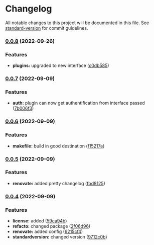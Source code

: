 # Changelog

All notable changes to this project will be documented in this file. See [standard-version](https://github.com/conventional-changelog/standard-version) for commit guidelines.

### [0.0.8](https://github.com/StanGirard/yatas-aws/compare/v0.0.7...v0.0.8) (2022-09-26)


### Features

* **plugins:** upgraded to new interface ([c0db585](https://github.com/StanGirard/yatas-aws/commit/c0db58594f2b7e2b6205f41cdffdd945ceac6c6c))

### [0.0.7](https://github.com/StanGirard/yatas-aws/compare/v0.0.6...v0.0.7) (2022-09-09)


### Features

* **auth:** plugin can now get authentification from interface passed ([7b006f3](https://github.com/StanGirard/yatas-aws/commit/7b006f395c9e100a68a59a0f6fd4cae056a94228))

### [0.0.6](https://github.com/StanGirard/yatas-aws/compare/v0.0.5...v0.0.6) (2022-09-09)


### Features

* **makefile:** build in good destination ([f15217a](https://github.com/StanGirard/yatas-aws/commit/f15217a139d543a5f8d1b6f13f74d6b433a2e218))

### [0.0.5](https://github.com/StanGirard/yatas-aws/compare/v0.0.4...v0.0.5) (2022-09-09)


### Features

* **renovate:** added pretty changelog ([fbd8125](https://github.com/StanGirard/yatas-aws/commit/fbd812557d77a89c98d6af2225fd54301a394896))

### [0.0.4](https://github.com/StanGirard/yatas-aws/compare/v0.0.3...v0.0.4) (2022-09-09)


### Features

* **license:** added ([59ca94b](https://github.com/StanGirard/yatas-aws/commit/59ca94b7c19b03c61849a890f4fa6586bc125306))
* **refacto:** changed package ([2f06d96](https://github.com/StanGirard/yatas-aws/commit/2f06d9679f8bc1518b5c6105ab9db94c520c44cc))
* **renovate:** added config ([6215cf4](https://github.com/StanGirard/yatas-aws/commit/6215cf4724a5b03bedc0ea3fd1b3ccc53dfb8600))
* **standardversion:** changed version ([9712c0b](https://github.com/StanGirard/yatas-aws/commit/9712c0b78417e46602c087a9cc7b41c838e9eed7))
